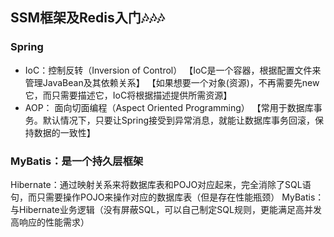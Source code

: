 
## SSM框架及Redis入门🎶🎶🎶

### Spring

 

 - IoC：控制反转（Inversion of Control）
 【IoC是一个容器，根据配置文件来管理JavaBean及其依赖关系】
 【如果想要一个对象(资源)，不再需要先new它，而只需要描述它，IoC将根据描述提供所需资源】
 - AOP： 面向切面编程（Aspect Oriented Programming）
 【常用于数据库事务。默认情况下，只要让Spring接受到异常消息，就能让数据库事务回滚，保持数据的一致性】


### MyBatis：是一个持久层框架
Hibernate：通过映射关系来将数据库表和POJO对应起来，完全消除了SQL语句，而只需要操作POJO来操作对应的数据库表（但是存在性能瓶颈）
MyBatis：与Hibernate业务逻辑（没有屏蔽SQL，可以自己制定SQL规则，更能满足高并发高响应的性能需求）
<!--stackedit_data:
eyJoaXN0b3J5IjpbLTQ3NDg2NjA2MywxNTc2MDc4NDQ1LDMwMj
k0MDY2M119
-->